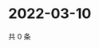 # 2022-03-10

共 0 条

<!-- BEGIN WEIBO -->
<!-- 最后更新时间 Thu Mar 10 2022 03:00:56 GMT+0800 (China Standard Time) -->

<!-- END WEIBO -->
